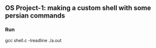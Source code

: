 ## OS Project-1: making a custom shell with some persian commands

### Run
gcc shell.c -lreadline
./a.out